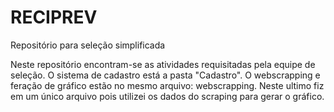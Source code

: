 # RECIPREV
Repositório para seleção simplificada

Neste repositório encontram-se as atividades requisitadas pela equipe de seleção.
O sistema de cadastro está a pasta "Cadastro".
O webscrapping e feração de gráfico estão no mesmo arquivo: webscrapping.
  Neste ultimo fiz em um único arquivo pois utilizei os dados do scraping para gerar o gráfico.
